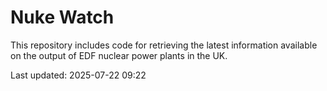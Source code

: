 # Nuke Watch

This repository includes code for retrieving the latest information available on the output of EDF nuclear power plants in the UK.

Last updated: 2025-07-22 09:22